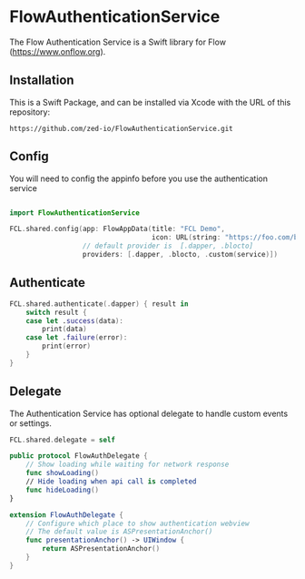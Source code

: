 # FlowAuthenticationService

The Flow Authentication Service is a Swift library for Flow (https://www.onflow.org).

## Installation

This is a Swift Package, and can be installed via Xcode with the URL of this repository:

`https://github.com/zed-io/FlowAuthenticationService.git`

## Config 
You will need to config the appinfo before you use the authentication service

```swift

import FlowAuthenticationService

FCL.shared.config(app: FlowAppData(title: "FCL Demo",
                                   icon: URL(string: "https://foo.com/bar.png")!),
                  // default provider is  [.dapper, .blocto]
                  providers: [.dapper, .blocto, .custom(service)])
```

## Authenticate 

```swift
FCL.shared.authenticate(.dapper) { result in
    switch result {
    case let .success(data):
        print(data)
    case let .failure(error):
        print(error)
    }
}
```

## Delegate

The Authentication Service has optional delegate to handle custom events or settings. 

```swift
FCL.shared.delegate = self

public protocol FlowAuthDelegate {
    // Show loading while waiting for network response
    func showLoading()
    // Hide loading when api call is completed 
    func hideLoading()
}

extension FlowAuthDelegate {
    // Configure which place to show authentication webview
    // The default value is ASPresentationAnchor()
    func presentationAnchor() -> UIWindow {
        return ASPresentationAnchor()
    }
}
```
